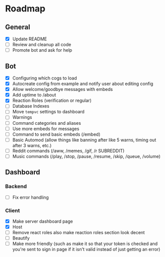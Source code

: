 # Roadmap

## General

- [x] Update README
- [ ] Review and cleanup all code
- [ ] Promote bot and ask for help

## Bot

- [x] Configuring which cogs to load
- [x] Autocreate config from example and notify user about editing config
- [x] Allow welcome/goodbye messages with embeds
- [x] Add uptime to /about
- [x] Reaction Roles (verification or regular)
- [ ] Database Indexes
- [ ] Move `tempvc` settings to dashboard
- [ ] Warnings
- [ ] Command categories and aliases
- [ ] Use more embeds for messages
- [ ] Command to send basic embeds (/embed)
- [ ] Basic Automod (allow things like banning after like 5 warns, timing out after 3 warns, etc.)
- [ ] Reddit commands (/aww, /memes, /gif, /r SUBREDDIT)
- [ ] Music commands (/play, /stop, /pause, /resume, /skip, /queue, /volume)

## Dashboard

### Backend

- [ ] Fix error handling

### Client

- [x] Make server dashboard page
- [x] Host
- [ ] Remove react roles also make reaction roles section look decent
- [ ] Beautify
- [ ] Make more friendly (such as make it so that your token is checked and you're sent to sign in page if it isn't valid instead of just getting an error)
